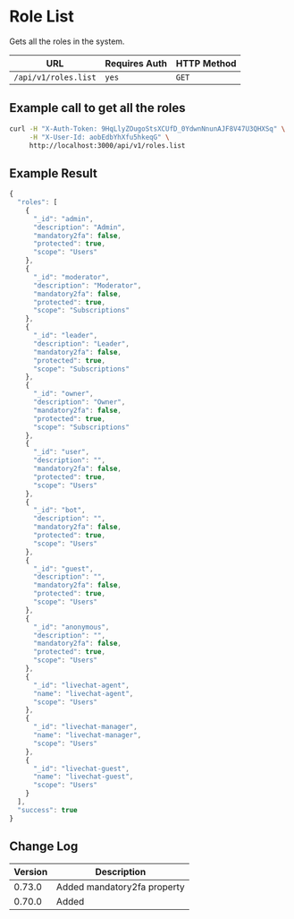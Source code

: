 # Role List

Gets all the roles in the system.

| URL                  | Requires Auth | HTTP Method |
| -------------------- | ------------- | ----------- |
| `/api/v1/roles.list` | `yes`         | `GET`       |

## Example call to get all the roles

```bash
curl -H "X-Auth-Token: 9HqLlyZOugoStsXCUfD_0YdwnNnunAJF8V47U3QHXSq" \
     -H "X-User-Id: aobEdbYhXfu5hkeqG" \
     http://localhost:3000/api/v1/roles.list
```

## Example Result

```javascript
{
  "roles": [
    {
      "_id": "admin",
      "description": "Admin",
      "mandatory2fa": false,
      "protected": true,
      "scope": "Users"
    },
    {
      "_id": "moderator",
      "description": "Moderator",
      "mandatory2fa": false,
      "protected": true,
      "scope": "Subscriptions"
    },
    {
      "_id": "leader",
      "description": "Leader",
      "mandatory2fa": false,
      "protected": true,
      "scope": "Subscriptions"
    },
    {
      "_id": "owner",
      "description": "Owner",
      "mandatory2fa": false,
      "protected": true,
      "scope": "Subscriptions"
    },
    {
      "_id": "user",
      "description": "",
      "mandatory2fa": false,
      "protected": true,
      "scope": "Users"
    },
    {
      "_id": "bot",
      "description": "",
      "mandatory2fa": false,
      "protected": true,
      "scope": "Users"
    },
    {
      "_id": "guest",
      "description": "",
      "mandatory2fa": false,
      "protected": true,
      "scope": "Users"
    },
    {
      "_id": "anonymous",
      "description": "",
      "mandatory2fa": false,
      "protected": true,
      "scope": "Users"
    },
    {
      "_id": "livechat-agent",
      "name": "livechat-agent",
      "scope": "Users"
    },
    {
      "_id": "livechat-manager",
      "name": "livechat-manager",
      "scope": "Users"
    },
    {
      "_id": "livechat-guest",
      "name": "livechat-guest",
      "scope": "Users"
    }
  ],
  "success": true
}
```

## Change Log

| Version | Description                 |
| ------- | --------------------------- |
| 0.73.0  | Added mandatory2fa property |
| 0.70.0  | Added                       |
